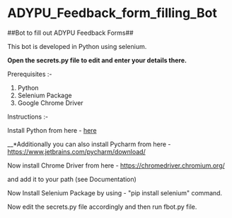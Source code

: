 # ADYPU_Feedback_form_filling_Bot
##Bot to fill out ADYPU Feedback Forms##

This bot is developed in Python using selenium.

__Open the secrets.py file to edit and enter your details there.__

Prerequisites :-
1) Python
2) Selenium Package
3) Google Chrome Driver

Instructions :-

Install Python from here - [here](https://www.python.org/downloads/) 

__*Additionally you can also install Pycharm from here - https://www.jetbrains.com/pycharm/download/

Now install Chrome Driver from here - https://chromedriver.chromium.org/


and add it to your path (see Documentation)


Now Install Selenium Package by using - "pip install selenium" command.

Now edit the secrets.py file accordingly and then run fbot.py file.


